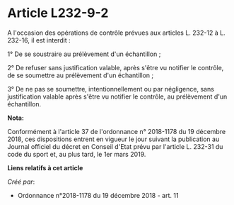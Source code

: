 # Article L232-9-2

A l'occasion des opérations de contrôle prévues aux articles L. 232-12 à L. 232-16, il est interdit :

1° De se soustraire au prélèvement d'un échantillon ;

2° De refuser sans justification valable, après s'être vu notifier le contrôle, de se soumettre au prélèvement d'un
échantillon ;

3° De ne pas se soumettre, intentionnellement ou par négligence, sans justification valable après s'être vu notifier le
contrôle, au prélèvement d'un échantillon.

**Nota:**

Conformément à l'article 37 de l'ordonnance n° 2018-1178 du 19 décembre 2018, ces dispositions entrent en vigueur le jour
suivant la publication au Journal officiel du décret en Conseil d'Etat prévu par l'article L. 232-31 du code du sport et, au
plus tard, le 1er mars 2019.

**Liens relatifs à cet article**

_Créé par_:

  - Ordonnance n°2018-1178 du 19 décembre 2018 - art. 11
